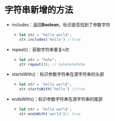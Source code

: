 # 字符串新增的方法

- includes：返回**Boolean**，标识是否找到了参数字符

  - ```js
    let str = "hello world";
    str.includes('hello') //true
    ```

- repeat()：获取字符串重复n次

  - ```js
    let str = "hehe";
    str.repeat(3); // hehehehehehe
    ```

- startsWith()：标识参数字符串在源字符串的头部

  - ```js
    let str = 'hello world';
    str.startsWith('hello') //true
    ```

- endsWith()：标识参数字符串在源字符串的尾部

  - ```js
    let str = 'hello world';
    str.endsWith('world')// true
    ```

    